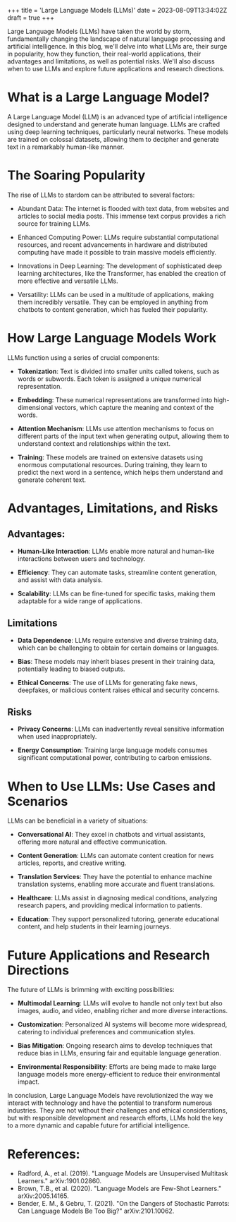 +++
title = 'Large Language Models (LLMs)'
date = 2023-08-09T13:34:02Z
draft = true
+++

Large Language Models (LLMs) have taken the world by storm, fundamentally changing the landscape of natural language processing and artificial intelligence. In this blog, we'll delve into what LLMs are, their surge in popularity, how they function, their real-world applications, their advantages and limitations, as well as potential risks. We'll also discuss when to use LLMs and explore future applications and research directions.

# What is a Large Language Model?

A Large Language Model (LLM) is an advanced type of artificial intelligence designed to understand and generate human language. LLMs are crafted using deep learning techniques, particularly neural networks. These models are trained on colossal datasets, allowing them to decipher and generate text in a remarkably human-like manner.

# The Soaring Popularity

The rise of LLMs to stardom can be attributed to several factors:

- Abundant Data: The internet is flooded with text data, from websites and articles to social media posts. This immense text corpus provides a rich source for training LLMs.

- Enhanced Computing Power: LLMs require substantial computational resources, and recent advancements in hardware and distributed computing have made it possible to train massive models efficiently.

- Innovations in Deep Learning: The development of sophisticated deep learning architectures, like the Transformer, has enabled the creation of more effective and versatile LLMs.

- Versatility: LLMs can be used in a multitude of applications, making them incredibly versatile. They can be employed in anything from chatbots to content generation, which has fueled their popularity.

# How Large Language Models Work

LLMs function using a series of crucial components:

- **Tokenization**: Text is divided into smaller units called tokens, such as words or subwords. Each token is assigned a unique numerical representation.

- **Embedding**: These numerical representations are transformed into high-dimensional vectors, which capture the meaning and context of the words.

- **Attention Mechanism**: LLMs use attention mechanisms to focus on different parts of the input text when generating output, allowing them to understand context and relationships within the text.

- **Training**: These models are trained on extensive datasets using enormous computational resources. During training, they learn to predict the next word in a sentence, which helps them understand and generate coherent text.

# Advantages, Limitations, and Risks

## Advantages:

- **Human-Like Interaction**: LLMs enable more natural and human-like interactions between users and technology.

- **Efficiency**: They can automate tasks, streamline content generation, and assist with data analysis.

- **Scalability**: LLMs can be fine-tuned for specific tasks, making them adaptable for a wide range of applications.

## Limitations

- **Data Dependence**: LLMs require extensive and diverse training data, which can be challenging to obtain for certain domains or languages.

- **Bias**: These models may inherit biases present in their training data, potentially leading to biased outputs.

- **Ethical Concerns**: The use of LLMs for generating fake news, deepfakes, or malicious content raises ethical and security concerns.

## Risks

- **Privacy Concerns**: LLMs can inadvertently reveal sensitive information when used inappropriately.

- **Energy Consumption**: Training large language models consumes significant computational power, contributing to carbon emissions.

# When to Use LLMs: Use Cases and Scenarios

LLMs can be beneficial in a variety of situations:

- **Conversational AI**: They excel in chatbots and virtual assistants, offering more natural and effective communication.

- **Content Generation**: LLMs can automate content creation for news articles, reports, and creative writing.

- **Translation Services**: They have the potential to enhance machine translation systems, enabling more accurate and fluent translations.

- **Healthcare**: LLMs assist in diagnosing medical conditions, analyzing research papers, and providing medical information to patients.

- **Education**: They support personalized tutoring, generate educational content, and help students in their learning journeys.

# Future Applications and Research Directions

The future of LLMs is brimming with exciting possibilities:

- **Multimodal Learning**: LLMs will evolve to handle not only text but also images, audio, and video, enabling richer and more diverse interactions.

- **Customization**: Personalized AI systems will become more widespread, catering to individual preferences and communication styles.

- **Bias Mitigation**: Ongoing research aims to develop techniques that reduce bias in LLMs, ensuring fair and equitable language generation.

- **Environmental Responsibility**: Efforts are being made to make large language models more energy-efficient to reduce their environmental impact.

In conclusion, Large Language Models have revolutionized the way we interact with technology and have the potential to transform numerous industries. They are not without their challenges and ethical considerations, but with responsible development and research efforts, LLMs hold the key to a more dynamic and capable future for artificial intelligence.

# References:

- Radford, A., et al. (2019). "Language Models are Unsupervised Multitask Learners." arXiv:1901.02860.
- Brown, T.B., et al. (2020). "Language Models are Few-Shot Learners." arXiv:2005.14165.
- Bender, E. M., & Gebru, T. (2021). "On the Dangers of Stochastic Parrots: Can Language Models Be Too Big?" arXiv:2101.10062.
